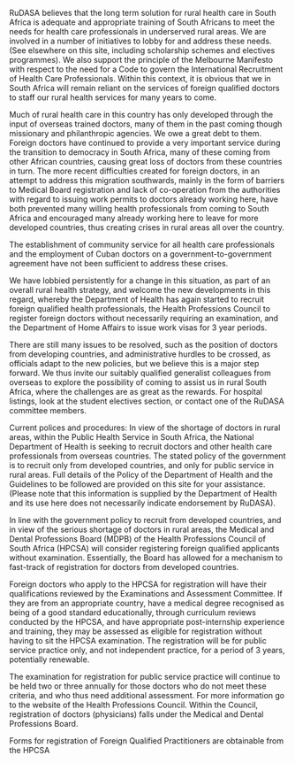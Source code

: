 RuDASA believes that the long term solution for rural health care in South Africa is adequate and appropriate training of South Africans to meet the needs for health care professionals in underserved rural areas. We are involved in a number of initiatives to lobby for and address these needs. (See elsewhere on this site, including scholarship schemes and electives programmes). We also support the principle of the Melbourne Manifesto with respect to the need for a Code to govern the International Recruitment of Health Care Professionals. Within this context, it is obvious that we in South Africa will remain reliant on the services of foreign qualified doctors to staff our rural health services for many years to come.

Much of rural health care in this country has only developed through the input of overseas trained doctors, many of them in the past coming though missionary and philanthropic agencies. We owe a great debt to them. Foreign doctors have continued to provide a very important service during the transition to democracy in South Africa, many of these coming from other African countries, causing great loss of doctors from these countries in turn. The more recent difficulties created for foreign doctors, in an attempt to address this migration southwards, mainly in the form of barriers to Medical Board registration and lack of co-operation from the authorities with regard to issuing work permits to doctors already working here, have both prevented many willing health professionals from coming to South Africa and encouraged many already working here to leave for more developed countries, thus creating crises in rural areas all over the country.

The establishment of community service for all health care professionals and the employment of Cuban doctors on a government-to-government agreement have not been sufficient to address these crises.

We have lobbied persistently for a change in this situation, as part of an overall rural health strategy, and welcome the new developments in this regard, whereby the Department of Health has again started to recruit foreign qualified health professionals, the Health Professions Council to register foreign doctors without necessarily requiring an examination, and the Department of Home Affairs to issue work visas for 3 year periods.

There are still many issues to be resolved, such as the position of doctors from developing countries, and administrative hurdles to be crossed, as officials adapt to the new policies, but we believe this is a major step forward. We thus invite our suitably qualified generalist colleagues from overseas to explore the possibility of coming to assist us in rural South Africa, where the challenges are as great as the rewards. For hospital listings, look at the student electives section, or contact one of the RuDASA committee members.

Current polices and procedures: In view of the shortage of doctors in rural areas, within the Public Health Service in South Africa, the National Department of Health is seeking to recruit doctors and other health care professionals from overseas countries. The stated policy of the government is to recruit only from developed countries, and only for public service in rural areas. Full details of the Policy of the Department of Health and the Guidelines to be followed are provided on this site for your assistance. (Please note that this information is supplied by the Department of Health and its use here does not necessarily indicate endorsement by RuDASA).

In line with the government policy to recruit from developed countries, and in view of the serious shortage of doctors in rural areas, the Medical and Dental Professions Board (MDPB) of the Health Professions Council of South Africa (HPCSA) will consider registering foreign qualified applicants without examination. Essentially, the Board has allowed for a mechanism to fast-track of registration for doctors from developed countries.

Foreign doctors who apply to the HPCSA for registration will have their qualifications reviewed by the Examinations and Assessment Committee. If they are from an appropriate country, have a medical degree recognised as being of a good standard educationally, through curriculum reviews conducted by the HPCSA, and have appropriate post-internship experience and training, they may be assessed as eligible for registration without having to sit the HPCSA examination. The registration will be for public service practice only, and not independent practice, for a period of 3 years, potentially renewable.

The examination for registration for public service practice will continue to be held two or three annually for those doctors who do not meet these criteria, and who thus need additional assessment. For more information go to the website of the Health Professions Council. Within the Council, registration of doctors (physicians) falls under the Medical and Dental Professions Board.

Forms for registration of Foreign Qualified Practitioners are obtainable from the HPCSA

<!--
    This is a comment and is not displayed on the website. Do not alter this text between arrows (->).
    To change the content in this file, simply retype/ copy+paste any text above, as you would in a normal text file/ word document.
    
    Please refer to the "HOW TO USE" or "HOW TO USE SHORT" files for more information.
 -->